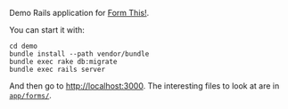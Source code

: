 Demo Rails application for [Form This!](https://github.com/bluerail/form_this).

You can start it with:

    cd demo
    bundle install --path vendor/bundle
    bundle exec rake db:migrate
    bundle exec rails server

And then go to [http://localhost:3000](http://localhost:3000). The interesting
files to look at are in [`app/forms/`](app/forms/).
